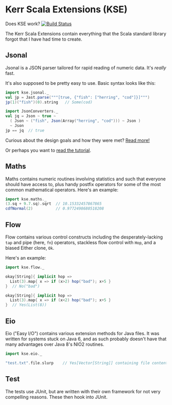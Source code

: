 # Kerr Scala Extensions (KSE)

Does KSE work? [![Build Status](https://semaphoreci.com/api/v1/ichoran/kse/branches/master/badge.svg)](https://semaphoreci.com/ichoran/kse)

The Kerr Scala Extensions contain everything that the Scala standard library forgot that I have had time to create.


## Jsonal

Jsonal is a JSON parser tailored for rapid reading of numeric data.  It's _really_ fast.

It's also supposed to be pretty easy to use.  Basic syntax looks like this:

```scala
import kse.jsonal._
val jp = Jast.parse("""[true, {"fish": ["herring", "cod"]}]""")
jp(1)("fish")(0).string   // Some(cod)

import JsonConverters._
val jq = Json ~ true ~
  ( Json ~ ("fish", Json(Array("herring", "cod"))) ~ Json )
  ~ Json
jp == jq  // true
```

Curious about the design goals and how they were met?  [Read more!](docs/Principles_of_Jsonal.md)

Or perhaps you want to [read the tutorial](docs/Jsonal_Tutorial.md).

## Maths

Maths contains numeric routines involving statistics and such that everyone
should have access to, plus handy postfix operators for some of the most
common mathematical operators.  Here's an example:

```scala
import kse.maths._
(3.sq + 9.7.sq).sqrt  // 10.15332457867865
cdfNormal(2)          // 0.9772498680518208
```

## Flow

Flow contains various control constructs including the desperately-lacking
`tap` and pipe (here, `fn`) operators, stackless flow control with `Hop`, and
a biased Either clone, `Ok`.

Here's an example:

```scala
import kse.flow._

okay[String]{ implicit hop =>
  List(3).map{ x => if (x>2) hop("bad"); x+5 }
}  // No("bad")

okay[String]{ implicit hop =>
  List(3).map{ x => if (x<2) hop("bad"); x+5 }
}  // Yes(List(8))
```

## Eio

Eio ("Easy I/O") contains various extension methods for Java files.  It was
written for systems stuck on Java 6, and as such probably doesn't have that
many advantages over Java 8's NIO2 routines.

```scala
import kse.eio._

"test.txt".file.slurp    // Yes[Vector[String]] containing file contents
```

## Test

The tests use JUnit, but are written with their own framework for not very
compelling reasons.  These then hook into JUnit.
